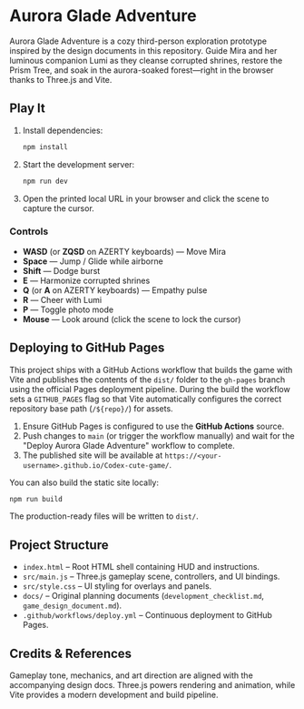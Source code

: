 # Aurora Glade Adventure

Aurora Glade Adventure is a cozy third-person exploration prototype inspired by the design documents in this repository. Guide Mira and her luminous companion Lumi as they cleanse corrupted shrines, restore the Prism Tree, and soak in the aurora-soaked forest—right in the browser thanks to Three.js and Vite.

## Play It

1. Install dependencies:
   ```bash
   npm install
   ```
2. Start the development server:
   ```bash
   npm run dev
   ```
3. Open the printed local URL in your browser and click the scene to capture the cursor.

### Controls
- **WASD** (or **ZQSD** on AZERTY keyboards) — Move Mira
- **Space** — Jump / Glide while airborne
- **Shift** — Dodge burst
- **E** — Harmonize corrupted shrines
- **Q** (or **A** on AZERTY keyboards) — Empathy pulse
- **R** — Cheer with Lumi
- **P** — Toggle photo mode
- **Mouse** — Look around (click the scene to lock the cursor)

## Deploying to GitHub Pages

This project ships with a GitHub Actions workflow that builds the game with Vite and publishes the contents of the `dist/` folder to the `gh-pages` branch using the official Pages deployment pipeline. During the build the workflow sets a `GITHUB_PAGES` flag so that Vite automatically configures the correct repository base path (`/${repo}/`) for assets.

1. Ensure GitHub Pages is configured to use the **GitHub Actions** source.
2. Push changes to `main` (or trigger the workflow manually) and wait for the "Deploy Aurora Glade Adventure" workflow to complete.
3. The published site will be available at `https://<your-username>.github.io/Codex-cute-game/`.

You can also build the static site locally:

```bash
npm run build
```

The production-ready files will be written to `dist/`.

## Project Structure

- `index.html` – Root HTML shell containing HUD and instructions.
- `src/main.js` – Three.js gameplay scene, controllers, and UI bindings.
- `src/style.css` – UI styling for overlays and panels.
- `docs/` – Original planning documents (`development_checklist.md`, `game_design_document.md`).
- `.github/workflows/deploy.yml` – Continuous deployment to GitHub Pages.

## Credits & References

Gameplay tone, mechanics, and art direction are aligned with the accompanying design docs. Three.js powers rendering and animation, while Vite provides a modern development and build pipeline.
